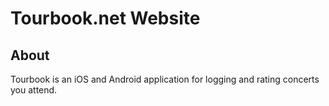 # Tourbook.net Website

## About
Tourbook is an iOS and Android application for logging and rating concerts you attend.
